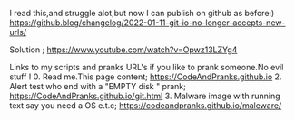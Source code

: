 I read this,and struggle alot,but now I can publish on github as before:)
https://github.blog/changelog/2022-01-11-git-io-no-longer-accepts-new-urls/

Solution ; https://www.youtube.com/watch?v=Opwz13LZYg4

Links to my scripts and pranks URL's if you like to prank someone.No evil stuff !
0. Read me.This page content; https://CodeAndPranks.github.io 
2. Alert test who end with a  "EMPTY disk " prank; https://CodeAndPranks.github.io/git.html
3. Malware image with running text say you need a OS e.t.c; https://codeandpranks.github.io/maleware/
